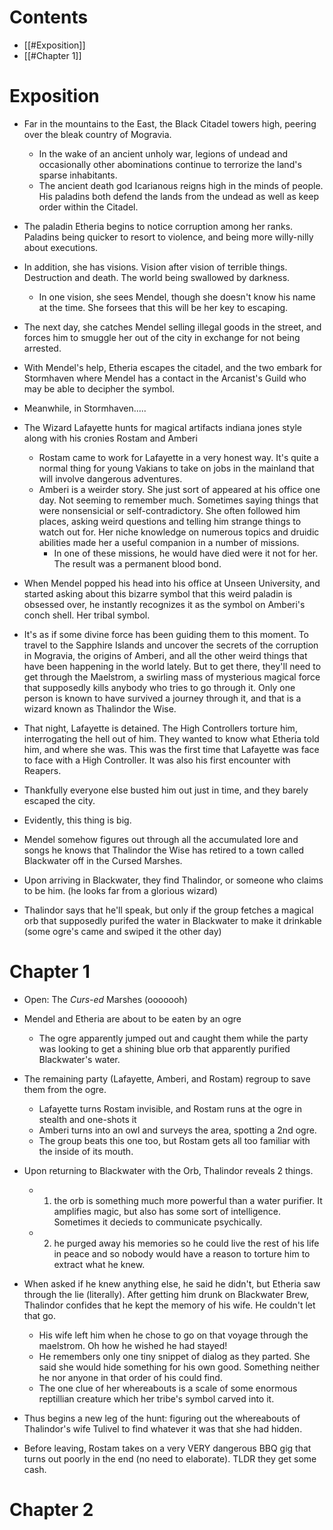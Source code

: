 
# Contents
- [[#Exposition]]
- [[#Chapter 1]]



# Exposition
- Far in the mountains to the East, the Black Citadel towers high, peering over the bleak country of Mogravia.
	- In the wake of an ancient unholy war, legions of undead and occasionally other abominations continue to terrorize the land's sparse inhabitants.
	- The ancient death god Icarianous reigns high in the minds of people. His paladins both defend the lands from the undead as well as keep order within the Citadel.
- The paladin Etheria begins to notice corruption among her ranks. Paladins being quicker to resort to violence, and being more willy-nilly about executions.
- In addition, she has visions. Vision after vision of terrible things. Destruction and death. The world being swallowed by darkness.
	- In one vision, she sees Mendel, though she doesn't know his name at the time. She forsees that this will be her key to escaping.
- The next day, she catches Mendel selling illegal goods in the street, and forces him to smuggle her out of the city in exchange for not being arrested.
- With Mendel's help, Etheria escapes the citadel, and the two embark for Stormhaven where Mendel has a contact in the Arcanist's Guild who may be able to decipher the symbol.


- Meanwhile, in Stormhaven.....
- The Wizard Lafayette hunts for magical artifacts indiana jones style along with his cronies Rostam and Amberi
	- Rostam came to work for Lafayette in a very honest way. It's quite a normal thing for young Vakians to take on jobs in the mainland that will involve dangerous adventures.
	- Amberi is a weirder story. She just sort of appeared at his office one day. Not seeming to remember much. Sometimes saying things that were nonsensicial or self-contradictory. She often followed him places, asking weird questions and telling him strange things to watch out for. Her niche knowledge on numerous topics and druidic abilities made her a useful companion in a number of missions.
		- In one of these missions, he would have died were it not for her. The result was a permanent blood bond.


- When Mendel popped his head into his office at Unseen University, and started asking about this bizarre symbol that this weird paladin is obsessed over, he instantly recognizes it as the symbol on Amberi's conch shell. Her tribal symbol.
- It's as if some divine force has been guiding them to this moment. To travel to the Sapphire Islands and uncover the secrets of the corruption in Mogravia, the origins of Amberi, and all the other weird things that have been happening in the world lately. But to get there, they'll need to get through the Maelstrom, a swirling mass of mysterious magical force that supposedly kills anybody who tries to go through it. Only one person is known to have survived a journey through it, and that is a wizard known as Thalindor the Wise.

- That night, Lafayette is detained. The High Controllers torture him, interrogating the hell out of him. They wanted to know what Etheria told him, and where she was. This was the first time that Lafayette was face to face with a High Controller. It was also his first encounter with Reapers.
- Thankfully everyone else busted him out just in time, and they barely escaped the city.
- Evidently, this thing is big.

- Mendel somehow figures out through all the accumulated lore and songs he knows that Thalindor the Wise has retired to a town called Blackwater off in the Cursed Marshes.

- Upon arriving in Blackwater, they find Thalindor, or someone who claims to be him. (he looks far from a glorious wizard)
- Thalindor says that he'll speak, but only if the group fetches a magical orb that supposedly purifed the water in Blackwater to make it drinkable (some ogre's came and swiped it the other day)



# Chapter 1
- Open: The *Curs-ed* Marshes (ooooooh)
- Mendel and Etheria are about to be eaten by an ogre 
	- The ogre apparently jumped out and caught them while the party was looking to get a shining blue orb that apparently purified Blackwater's water.
- The remaining party (Lafayette, Amberi, and Rostam) regroup to save them from the ogre. 
	- Lafayette turns Rostam invisible, and Rostam runs at the ogre in stealth and one-shots it
	- Amberi turns into an owl and surveys the area, spotting a 2nd ogre. 
	- The group beats this one too, but Rostam gets all too familiar with the inside of its mouth.
- Upon returning to Blackwater with the Orb, Thalindor reveals 2 things.
	- 1) the orb is something much more powerful than a water purifier. It amplifies magic, but also has some sort of intelligence. Sometimes it decieds to communicate psychically.
	- 2) he purged away his memories so he could live the rest of his life in peace and so nobody would have a reason to torture him to extract what he knew.
- When asked if he knew anything else, he said he didn't, but Etheria saw through the lie (literally). After getting him drunk on Blackwater Brew, Thalindor confides that he kept the memory of his wife. He couldn't let that go.
	- His wife left him when he chose to go on that voyage through the maelstrom. Oh how he wished he had stayed!
	- He remembers only one tiny snippet of dialog as they parted. She said she would hide something for his own good. Something neither he nor anyone in that order of his could find.
	- The one clue of her whereabouts is a scale of some enormous reptillian creature which her tribe's symbol carved into it.

- Thus begins a new leg of the hunt: figuring out the whereabouts of Thalindor's wife Tulivel to find whatever it was that she had hidden. 


- Before leaving, Rostam takes on a very VERY dangerous BBQ gig that turns out poorly in the end (no need to elaborate). TLDR they get some cash.


# Chapter 2
